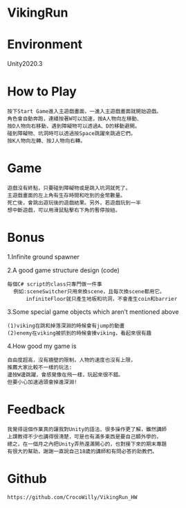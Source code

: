 # VikingRun



# Environment
Unity2020.3

# How to Play

    按下Start Game進入主遊戲畫面，一進入主遊戲畫面就開始遊戲。
    角色會自動奔跑，連續按著W可以加速，按A人物向左移動、
    按D人物向右移動，遇到障礙物可以透過A、D的移動避開。
    碰到障礙物、坑洞時可以透過按Space跳躍來跳過它們。
    按K人物向左轉、按J人物向右轉。

# Game

    遊戲沒有終點，只要碰到障礙物或是跳入坑洞就死了。
    主遊戲畫面的左上角有生存時間和吃到的金幣數量。
    死亡後，會跳出遊玩後的遊戲結果。另外，若遊戲玩到一半
    想中斷遊戲，可以用滑鼠點擊右下角的暫停按紐。

# Bonus

1.Infinite ground spawner

2.A good game structure design (code)

    每個C# script的class只專門做一件事
      例如:sceneSwitcher只用來換scene，且每次換scene都用它。
          infiniteFloor就只產生地板和坑洞，不會產生coin和barrier

3.Some special game objects which aren’t mentioned above
  
    (1)viking在跳和掉落深淵的時候會有jump的動畫
    (2)enemy在viking被抓到的時候會揍viking，看起來很有趣

4.How good my game is
  
    自由度超高，沒有牆壁的限制，人物的速度也沒有上限，
    推薦大家比較不一樣的玩法:
    邊按W邊跳躍，會感覺像在飛一樣，玩起來很不錯。
    但要小心加速過頭會掉進深淵!


# Feedback

    我覺得這個作業真的讓我對Unity的語法、很多操作更了解，雖然講師
    上課教得不少也講得很清楚，可是也有滿多東西是要自己額外學的，
    總之，在一個月之內把Unity弄熟還滿開心的，也對接下來的期末專題
    有很大的幫助，謝謝一直說自己18歲的講師和有問必答的助教們。
    
# Github

    https://github.com/CrocoWilly/VikingRun_HW
